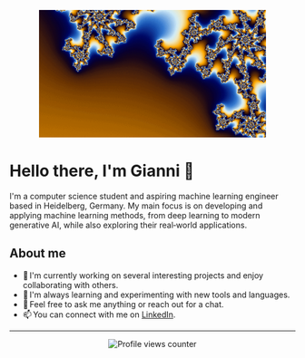 <p align="center">
  <a href="https://youtube.com/shorts/11hh_FaHW-Y?si=mT5d3JbyMPK4N3Br">
    <img src="./assets/gianni-wave.gif" width="400" alt="Gianni waving GIF" />
  </a>
</p>

# Hello there, I'm Gianni 👋

I'm a computer science student and aspiring machine learning engineer based in Heidelberg, Germany. My main focus is on developing and applying machine learning methods, from deep learning to modern generative AI, while also exploring their real‑world applications.

## About me

- 🔭 I'm currently working on several interesting projects and enjoy collaborating with others.
- 🌱 I'm always learning and experimenting with new tools and languages.
- 💬 Feel free to ask me anything or reach out for a chat.
- 📫 You can connect with me on [LinkedIn](https://www.linkedin.com/in/giannigagliardi/).

---

<p align="center">
  <img src="https://komarev.com/ghpvc/?username=gianni-1&style=for-the-badge&color=brightgreen" alt="Profile views counter" />
</p>
